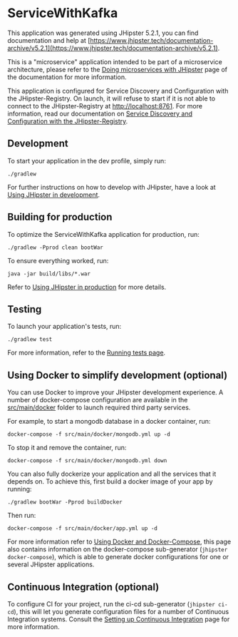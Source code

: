 # ServiceWithKafka
This application was generated using JHipster 5.2.1, you can find documentation and help at [https://www.jhipster.tech/documentation-archive/v5.2.1](https://www.jhipster.tech/documentation-archive/v5.2.1).

This is a "microservice" application intended to be part of a microservice architecture, please refer to the [Doing microservices with JHipster][] page of the documentation for more information.

This application is configured for Service Discovery and Configuration with the JHipster-Registry. On launch, it will refuse to start if it is not able to connect to the JHipster-Registry at [http://localhost:8761](http://localhost:8761). For more information, read our documentation on [Service Discovery and Configuration with the JHipster-Registry][].

## Development

To start your application in the dev profile, simply run:

    ./gradlew


For further instructions on how to develop with JHipster, have a look at [Using JHipster in development][].



## Building for production

To optimize the ServiceWithKafka application for production, run:

    ./gradlew -Pprod clean bootWar

To ensure everything worked, run:

    java -jar build/libs/*.war


Refer to [Using JHipster in production][] for more details.

## Testing

To launch your application's tests, run:

    ./gradlew test

For more information, refer to the [Running tests page][].

## Using Docker to simplify development (optional)

You can use Docker to improve your JHipster development experience. A number of docker-compose configuration are available in the [src/main/docker](src/main/docker) folder to launch required third party services.

For example, to start a mongodb database in a docker container, run:

    docker-compose -f src/main/docker/mongodb.yml up -d

To stop it and remove the container, run:

    docker-compose -f src/main/docker/mongodb.yml down

You can also fully dockerize your application and all the services that it depends on.
To achieve this, first build a docker image of your app by running:

    ./gradlew bootWar -Pprod buildDocker

Then run:

    docker-compose -f src/main/docker/app.yml up -d

For more information refer to [Using Docker and Docker-Compose][], this page also contains information on the docker-compose sub-generator (`jhipster docker-compose`), which is able to generate docker configurations for one or several JHipster applications.

## Continuous Integration (optional)

To configure CI for your project, run the ci-cd sub-generator (`jhipster ci-cd`), this will let you generate configuration files for a number of Continuous Integration systems. Consult the [Setting up Continuous Integration][] page for more information.

[JHipster Homepage and latest documentation]: https://www.jhipster.tech
[JHipster 5.2.1 archive]: https://www.jhipster.tech/documentation-archive/v5.2.1
[Doing microservices with JHipster]: https://www.jhipster.tech/documentation-archive/v5.2.1/microservices-architecture/
[Using JHipster in development]: https://www.jhipster.tech/documentation-archive/v5.2.1/development/
[Service Discovery and Configuration with the JHipster-Registry]: https://www.jhipster.tech/documentation-archive/v5.2.1/microservices-architecture/#jhipster-registry
[Using Docker and Docker-Compose]: https://www.jhipster.tech/documentation-archive/v5.2.1/docker-compose
[Using JHipster in production]: https://www.jhipster.tech/documentation-archive/v5.2.1/production/
[Running tests page]: https://www.jhipster.tech/documentation-archive/v5.2.1/running-tests/
[Setting up Continuous Integration]: https://www.jhipster.tech/documentation-archive/v5.2.1/setting-up-ci/


